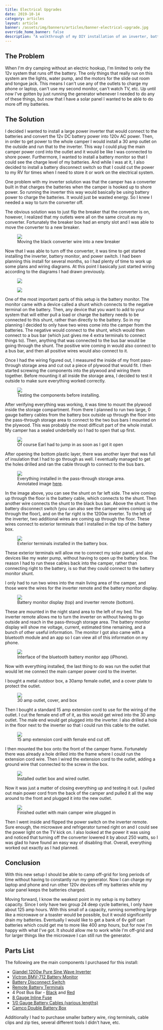 ```yaml
---
title: Electrical Upgrades
date: 2019-10-14
category: articles
layout: article
banner: /assets/img/banners/articles/banner-electrical-upgrade.jpg
override_home_banner: false
description: "A walkthrough of my DIY installation of an inverter, battery monitor, and battery disconnect switch"
---
```


<h2>The Problem</h2>

<p>
    When I'm dry camping without an electric hookup, I'm limited to only the 12v system that runs off the battery. The only things that really run on this system are the lights, water pump, and the motors for the slide out room and tongue jack. This means I can't use any of the outlets to charge my phone or laptop, can't use my second monitor, can't watch TV, etc. Up until now I've gotten by just running the generator whenever I needed to do any of these things, but now that I have a solar panel I wanted to be able to do more off my batteries. 
</p>

<h2>The Solution</h2>

<p>
    I decided I wanted to install a large power inverter that would connect to the batteries and convert the 12v DC battery power into 120v AC power. Then, in order to get power to the whole camper I would install a 30 amp outlet on the outside and run that to the inverter. This way I could plug the main camper power cord into the outlet and it would be like I was connected to shore power. Furthermore, I wanted to install a battery monitor so that I could see the charge level of my batteries. And while I was at it, I also decided to install a battery disconnect switch so that I could cut the power to my RV for times when I need to store it or work on the electrical system.
</p>

<p>
    One problem with my inverter solution was that the camper has a converter built in that charges the batteries when the camper is hooked up to shore power. So running the inverter this way would basically be using battery power to charge the batteries. It would just be wasted energy. So I knew I needed a way to turn the converter off.
</p>

<p>
    The obvious solution was to just flip the breaker that the converter is on, however, I realized that my outlets were all on the same circuit as my converter. Fortunately the breaker box had an empty slot and I was able to move the converter to a new breaker.
</p>

<figure class="figure text-center">
<img src="/assets/img/articles/electrical-upgrade/1-breaker.jpg">
<figcaption class="figure-caption text-muted">Moving the black converter wire into a new breaker</figcaption>
</figure>

<p>
    Now that I was able to turn off the converter, it was time to get started installing the inverter, battery monitor, and power switch. I had been planning this install for several months, so I had plenty of time to work up some plans and wiring diagrams. At this point I basically just started wiring according to the diagrams I had drawn previously.
</p>

<div class="row">
    <div class="col">
        <figure class="figure text-center">
            <img src="/assets/img/articles/electrical-upgrade/2-plans.jpg">
            <figcaption class="figure-caption text-muted"></figcaption>
        </figure>
    </div>
    <div class="col">
        <figure class="figure text-center">
            <img src="/assets/img/articles/electrical-upgrade/3-wiring-diagram.jpg">
            <figcaption class="figure-caption text-muted"></figcaption>
        </figure>
    </div>
</div>

<p>
    One of the most important parts of this setup is the battery monitor. The monitor came with a device called a shunt which connects to the negative terminal on the battery. Then, any device that you want to add to your system that will either pull a load or charge the battery needs to be connected to this shunt, rather than directly to the battery. So in my planning I decided to only have two wires come into the camper from the batteries. The negative would connect to the shunt, which would then connect to a bus bar (which just gives me 4 extra terminals to connect things to). Then, anything that was connected to the bus bar would be going through the shunt. The positive wire coming in would also connect to a bus bar, and then all positive wires would also connect to it.
</p>

<p>
    Once I had the wiring figured out, I measured the inside of my front pass-through storage area and cut out a piece of plywood that would fit. I then started screwing the components into the plywood and wiring them together. Before mounting it all inside the storage area, I decided to test it outside to make sure everything worked correctly.
</p>

<figure class="figure text-center">
    <img src="/assets/img/articles/electrical-upgrade/5-testing.jpg">
    <figcaption class="figure-caption text-muted">Testing the components before installing.</figcaption>
</figure>

<p>
    After verifying everything was working, it was time to mount the plywood inside the storage compartment. From there I planned to run two large, 0 gauge battery cables from the battery box outside up through the floor into the pass-through storage area to connect to the two bus bars I mounted on the plywood. This was probably the most difficult part of the whole install. My camper has a sealed underbelly so I had to open that up first. 
</p>

<figure class="figure text-center">
    <img src="/assets/img/articles/electrical-upgrade/6-earl.jpg">
    <figcaption class="figure-caption text-muted">Of course Earl had to jump in as soon as I got it open</figcaption>
</figure>

<p>
    After opening the bottom plastic layer, there was another layer that was full of insulation that I had to go through as well. I eventually managed to get the holes drilled and ran the cable through to connect to the bus bars.
</p>

<figure class="figure text-center">
    <img src="/assets/img/articles/electrical-upgrade/7-installed.jpg">
    <figcaption class="figure-caption text-muted">Everything installed in the pass-through storage area. Annotated image <a href="/assets/img/articles/electrical-upgrade/annotated.jpg">here</a>.</figcaption>
</figure>

<p>
    In the image above, you can see the shunt on far left side. The wire coming up through the floor is the battery cable, which connects to the shunt. Then another wire connects the shunt to the black bus bar. Above the shunt is the battery disconnect switch (you can also see the camper wires coming up through the floor), and on the far right is the 1200w inverter. To the left of the inverter, two additional wires are coming up through the floor. These wires connect to exterior terminals that I installed in the top of the battery box.
</p>

<figure class="figure text-center">
    <img src="/assets/img/articles/electrical-upgrade/12-exterior-terminals.jpg">
    <figcaption class="figure-caption text-muted">Exterior terminals installed in the battery box.</figcaption>
</figure>

<p>
    These exterior terminals will allow me to connect my solar panel, and also devices like my water pump, without having to open up the battery box. The reason I had to run these cables back into the camper, rather than connecting right to the battery, is so that they could connect to the battery monitor shunt. 
</p>

<p>
    I only had to run two wires into the main living area of the camper, and those were the wires for the inverter remote and the battery monitor display.
</p>

<figure class="figure text-center">
    <img src="/assets/img/articles/electrical-upgrade/8-remotes.jpg">
    <figcaption class="figure-caption text-muted">Battery monitor display (top) and inverter remote (bottom).</figcaption>
</figure>

<p>
    These are mounted in the night stand area to the left of my bed. The inverter remote allows me to turn the inverter on without having to go outside and reach in the pass-through storage area. The battery monitor display will show me voltage, current, estimated time remaining, and a bunch of other useful information. The monitor I got also came with a bluetooth module and an app so I can view all of this information on my phone.
</p>

<figure class="figure text-center">
    <img src="/assets/img/articles/electrical-upgrade/monitor-app.jpg">
    <figcaption class="figure-caption text-muted">Interface of the bluetooth battery monitor app (iPhone).</figcaption>
</figure>

<p>
    Now with everything installed, the last thing to do was run the outlet that would let me connect the main camper power cord to the inverter.
</p>

<p>
    I bought a metal outdoor box, a 30amp female outlet, and a cover plate to protect the outlet.
</p>

<figure class="figure text-center">
    <img src="/assets/img/articles/electrical-upgrade/9-outlet1.jpg">
    <figcaption class="figure-caption text-muted">30 amp outlet, cover, and box</figcaption>
</figure>

<p>
    Then I bought a standard 15 amp extension cord to use for the wiring of the outlet. I cut the female end off of it, as this would get wired into the 30 amp outlet. The male end would get plugged into the inverter. I also drilled a hole in the floor next to the inverter so that i could run this cable to the outlet.
</p>

<figure class="figure text-center">
    <img src="/assets/img/articles/electrical-upgrade/extension-cord.jpg">
    <figcaption class="figure-caption text-muted">15 amp extension cord with female end cut off.</figcaption>
</figure>

<p>
    I then mounted the box onto the front of the camper frame. Fortunately there was already a hole drilled into the frame where I could run the extension cord wire. Then I wired the extension cord to the outlet, adding a ground wire that connected to the screw in the box.
</p>

<figure class="figure text-center">
    <img src="/assets/img/articles/electrical-upgrade/10-outlet2.jpg">
    <figcaption class="figure-caption text-muted">Installed outlet box and wired outlet.</figcaption>
</figure>

<p>
    Now it was just a matter of closing everything up and testing it out. I pulled out main power cord from the back of the camper and pulled it all the way around to the front and plugged it into the new outlet. 
</p>

<figure class="figure text-center">
    <img src="/assets/img/articles/electrical-upgrade/11-plugged-in.jpg">
    <figcaption class="figure-caption text-muted">Finished outlet with main camper wire plugged in</figcaption>
</figure>

<p>
    Then I went inside and flipped the power switch on the inverter remote. Sure enough, the microwave and refrigerator turned right on and I could see the power light on the TV kick on. I also looked at the power it was using and noticed that turning off the converter lowered it by about 250 watts, so I was glad to have found an easy way of disabling that. Overall, everything worked out exactly as I had planned.
</p>

<h2>Conclusion</h2>

<p>
    With this new setup I should be able to camp off-grid for long periods of time without having to constantly run my generator. Now I can charge my laptop and phone and run other 120v devices off my batteries while my solar panel keeps the batteries charged.
</p>

<p>
    Moving forward, I know the weakest point in my setup is my battery capacity. Since I only have two group 24 deep cycle batteries, I only have about 125 amp hours. With this small of a capacity, running something large like a microwave or a toaster would be possible, but it would significantly drain my batteries. Eventually I would like to get a bank of 6v golf cart batteries which could get me to more like 400 amp hours, but for now I'm happy with what I've got. It should allow me to work while I'm off-grid and for larger things like the microwave I can still run the generator. 
</p>

<h2 id="parts-list">Parts List</h2>

<p>The following are the main components I purchased for this install:</p>

<ul>
    <li>
        <a href="https://www.amazon.com/gp/product/B07SWW6Y7D" target="_blank">Giandel 1200w Pure Sine Wave Inverter</a>
    </li>
    <li>
        <a href="https://www.amazon.com/gp/product/B075RTSTKS" target="_blank">Victron BMV-712 Battery Monitor</a>
    </li>
    <li>
        <a href="https://www.amazon.com/gp/product/B07HT19T5V" target="_blank">Battery Disconnect Switch</a>
    </li>
    <li>
        <a href="https://www.amazon.com/gp/product/B00YFFMS6A" target="_blank">Remote Battery Terminals</a>
    </li>
    <li>
        4 Post Bus Bar - <a href="https://www.amazon.com/gp/product/B075XGJ9K1" target="_blank">Black</a> and <a href="https://www.amazon.com/gp/product/B075X92F8B" target="_blank">Red</a>
    </li>
    <li>
        <a href="https://www.amazon.com/gp/product/B079V7J839" target="_blank">8 Gauge Inline Fuse</a>
    </li>
    <li>
        <a href="https://www.amazon.com/gp/product/B06X152Q3X/ref=ppx_yo_dt_b_asin_title_o05_s00?ie=UTF8&th=1" target="_blank">1/0 Gauge Battery Cables (various lengths)</a>
    </li>
    <li>
        <a href="https://www.amazon.com/gp/product/B07QJ2MBRD" target="_blank">Camco Double Battery Box</a>
    </li>
</ul>

<p>
    Additionally I had to purchase smaller battery wire, ring terminals, cable clips and zip ties, several different tools I didn't have, etc. 
</p>

